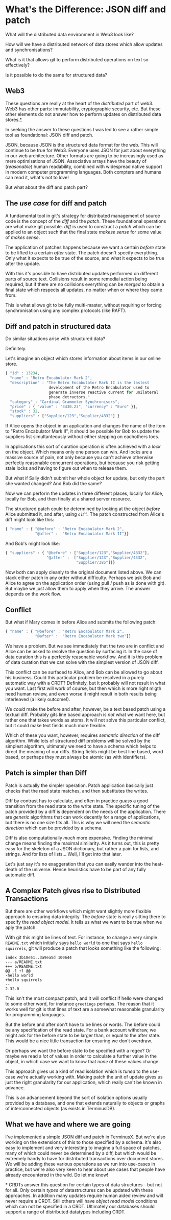 # What's the Difference: JSON diff and patch

What will the distributed data environment in Web3 look like?

How will we have a distributed network of data stores which allow
updates and synchronisations?

What is it that allows git to perform distributed operations on text
so effectively?

Is it possible to do the same for structured data?

## Web3

These questions are really at the heart of the *distributed* part of
web3. Web3 has other parts: immutability, cryptographic security,
etc. But these other elements do not answer how to perform
updates on distributed data stores.[*](#crdt)

In seeking the answer to these questions I was led to see a rather
simple tool as foundational: JSON diff and patch.

JSON, because JSON is the structured data format for the web.  This
will continue to be true for Web3. Everyone uses JSON for just about
everything in our web architecture. Other formats are going to be
increasingly used as mere optimisations of JSON. Associative arrays
have the beauty of (*reasonable*) human readability, combined with
widespread native support in modern computer programming
languages. Both compters and humans can read it, what's not to love!

But what about the diff and patch part?

## The *use case* for diff and patch

A fundamental tool in git's strategy for distributed management of
source code is the concept of the *diff* and the *patch*. These
foundational operations are what make git possible. *diff* is used to
construct a *patch* which can be applied to an object such that the
final state *makese sense* for some value of *makes sense*.

The application of patches happens because we want a certain *before*
state to be lifted to a certain *after* state. The patch doesn't
specify everything. Only what it expects to be true of the source, and
what it expects to be true after the update.

With this it's possible to have distributed updates performed on
different parts of source text. Collisions result in some remedial
action being required, but if there are no collisions everything can
be *merged* to obtain a final state which respects all updates, no
matter when or where they came from.

This is what allows git to be fully multi-master, without requiring or
forcing synchronisation using any complex protocols (like RAFT).

## Diff and patch in structured data

Do similar situations arise with structured data?

Definitely.

Let's imagine an object which stores information about items in our
online store.

```javascript
{ "id" : 13234,
  "name" : "Retro Encabulator Mark 2",
  "description" : "The Retro Encabulator Mark II is the lastest 
                   development of the Retro Encabulator used to 
                   generate inverse reactive current for unilateral 
                   phase detractors."
  "category" : "Cardinal Grammeter Synchronisers",
  "price" : { "value" : "3430.23", "currency" : "Euro" }},
  "stock" : 32,
  "suppliers" : ["Supplier/123","Supplier/4332"] }
```

If Alice opens the object in an application and changes the name of
the item to "Retro Encabulator Mark II", it should be possible for Bob
to update the suppliers list simultanteously without either stepping
on eachothers toes.

In applications this sort of curation operation is often achieved with
a *lock* on the object. Which means only one person can win. And locks
are a massive source of pain, not only because you can't achieve
otherwise perfectly reasonable concurrent operations, but because you
risk getting stale locks and having to figure out when to release them.

But what if Sally didn't submit her whole object for update, but only
the part she wanted changed? And Bob did the same?

Now we can perform the updates in three different places, locally for
Alice, locally for Bob, and then finally at a shared server resource.

The structured patch could be determined by looking at the object
*before* Alice submitted it, and after, using `diff`. The patch
constructed from Alice's diff might look like this:

```javascript
{ "name" : { "@before" : "Retro Encabulator Mark 2",
             "@after" :  "Retro Encabulator Mark II"}}
```

And Bob's might look like:

```javascript
{ "suppliers" : { "@before" : ["Supplier/123","Supplier/4332"],
                  "@after" :  ["Supplier/123","Supplier/4332",
                               "Supplier/385"]}}
```

Now both can apply cleanly to the original document listed above. We
can stack either patch in any order without difficulty. Perhaps we ask
Bob and Alice to agree on the application order (using pull / push as
is done with git). But maybe we just allow them to apply when they
arrive. The answer depends on the work flow.

## Conflict

But what if Mary comes in before Alice and submits the following
patch:

```javascript
{ "name" : { "@before" : "Retro Encabulator Mark 2",
             "@after" :  "Retro Encabulator Mark two"}}
```

We have a problem. But we see immediately that the two are in conflict
and Alice can be asked to resolve the question by surfacing it. In the
case of data curation this is a perfectly reasonable workflow. And it
is this problem of data curation that we can solve with the simplest
version of JSON diff.

This conflict can be surfaced to Alice, and Bob can be allowed to go
about his business. Could this particular problem be resolved in a
purely automatic way with a CRDT? Definitely, but it probably will not
result in what you want. Last first will work of course, but then
which is more right migth need human review, and even worse it might
result in both results being interleaved (a likely outcome!).

We *could* make the before and after, however, be a text based patch
using a textual diff. Probably gits line based approach is *not* what
we want here, but rather one that takes words as atoms. It will not
solve this particular conflict, but it could make text fields much
more flexible.

Which of these you want, however, requires *semantic direction* of the
diff algorithm. While lots of structured diff problems will be solved
by the simplest algorithm, ultimately we need to have a schema which
helps to direct the meaning of our diffs. String fields might be best
line based, word based, or perhaps they must always be atomic (as with
identifiers).

## Patch is simpler than Diff

Patch is actually the simpler operation. Patch application basically
just checks that the read state matches, and then substitutes the
writes.

Diff by contrast has to calculate, and often in practice *guess* a
good transition from the read state to the write state. The specific
tuning of the patch provided by a diff is dependent on the needs of
the application. There are *generic* algorithms that can work decently
for a range of applications, but there is no one size fits all. This
is why we will need the *semantic direction* which can be provided by
a schema.

Diff is also computationally *much* more expensive. Finding the
minimal change means finding the maximal similarity. As it turns out,
this is pretty easy for the skeleton of a JSON dictionary, but rather
a pain for lists, and strings. And for lists of lists... Well, I'll
get into that later.

Let's just say it's no exaggeration that you can easily wander into
the heat-death of the universe. Hence heuristics have to be part of
any fully automatic diff.

## A Complex Patch gives rise to Distributed Transactions

But there are other workflows which might want slightly more flexible
approach to ensuring data integrity. The *before* state is really
sitting there to specify the *read object model*. It tells us what we
want to be true when we aply the patch.

With git this might be lines of text. For instance, to change a very
simple `README.txt` which initially says `hello world` to one that
says `hello squirrels`, git will produce a patch that looks something
like the following:

```
index 3b18e51..3a9ea5d 100644
--- a/README.txt
+++ b/README.txt
@@ -1 +1 @@
-hello world
+hello squirrels
-- 
2.32.0
```

This isn't the most compact patch, and it will conflict if hello were
changed to some other word, for instance `greetings` perhaps. The
reason that it works well for git is that lines of text are a somewhat
reasonable granularity for programming languages.

But the before and after don't have to be lines or words. The before
could be any specification of the read state. For a bank account
withdraw, we might ask for the before state to be larger than, or
equal to the after state. This would be a nice little transaction for
ensuring we don't overdraw.

Or perhaps we want the before state to be specified with a regex? Or
maybe we read a *lot* of values in order to calculate a further value
in the object, in which case we want to know that *none* of these
values change.

This approach gives us a kind of read isolation which is *tuned* to
the use-case we're actually working with. Making patch the unit of
update gives us just the right granularity for our application, which
really can't be known in advance.

This is an advancement beyond the sort of isolation options usually
provided by a database, and one that extends naturally to objects or
graphs of interconnected objects (as exists in TerminusDB).

## What we have and where we are going

I've implemented a simple JSON diff and patch in TerminusX. But we're
also working on the extensions of this to those specified by a
schema. It's also easy to implement and very interesting to imagine a
full space of patches, many of which could never be determined by a
diff, but which would be extremely handy to have for distributed
transactions over document stores. We will be adding these various
operations as we run into use-cases in practice, but we're also very
keen to hear about use cases that people have already encountered in
the wild. Do let me know!

<a name="crdt">*</a> CRDTs answer this question for certain types of
data structures - but not for all. Only certain *types* of
datastructures can be updated with these approaches. In addition many
updates require human aided review and will never require a
CRDT. Still others will have *object read model* conditions which can
not be specified in a CRDT. Ultimately our databases should support a
range of distributed datatypes including CRDT.
